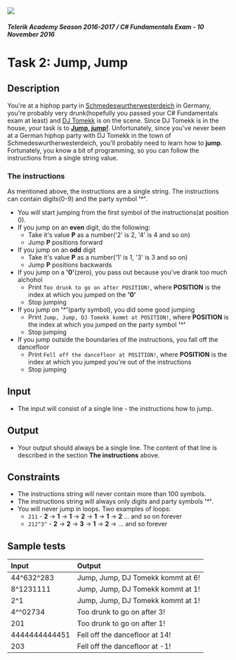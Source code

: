 <img src="https://raw.githubusercontent.com/TelerikAcademy/Common/master/logos/telerik-header-logo.png"/>

#### _Telerik Academy Season 2016-2017 / C# Fundamentals Exam - 10 November 2016_
# Task 2: Jump, Jump

## Description
You're at a hiphop party in [Schmedeswurtherwesterdeich](https://de.wikipedia.org/wiki/Schmedeswurth) in Germany, 
you're probably very drunk(hopefully you passed your C# Fundamentals exam at least) and [DJ Tomekk](https://en.wikipedia.org/wiki/DJ_Tomekk) is on the scene. 
Since DJ Tomekk is in the house, your task is to **[Jump, jump!](https://www.youtube.com/watch?v=kI6dGJt-fNg)**. 
Unfortunately, since you've never been at a German hiphop party with DJ Tomekk in the town of Schmedeswurtherwesterdeich, you'll probably need to learn how to **jump**. Fortunately, you know a bit of programming,
so you can follow the instructions from a single string value.

### The instructions
As mentioned above, the instructions are a single string. The instructions can contain digits(0-9) and the party symbol **'^'**.
- You will start jumping from the first symbol of the instructions(at position 0).
- If you jump on an **even** digit, do the following:
    - Take it's value **P** as a number('2' is 2, '4' is 4 and so on)
    - Jump **P** positions forward
- If you jump on an **odd** digit
    - Take it's value **P** as a number('1' is 1, '3' is 3 and so on)
    - Jump **P** positions backwards
- If you jump on a **'0'**(zero), you pass out because you've drank too much alchohol
    - Print `Too drunk to go on after POSITION!`, where **POSITION** is the index at which you jumped on the **'0'**
    - Stop jumping
- If you jump on **'^'**(party symbol), you did some good jumping
    - Print `Jump, Jump, DJ Tomekk kommt at POSITION!`, where **POSITION** is the index at which you jumped on the party symbol **'^'**
    - Stop jumping
- If you jump outside the boundaries of the instructions, you fall off the dancefloor
    - Print `Fell off the dancefloor at POSITION!`, where **POSITION** is the index at which you jumped you're out of the instructions
    - Stop jumping

## Input
- The input will consist of a single line - the instructions how to jump.

## Output
- Your output should always be a single line. The content of that line is described in the section **The instructions** above.

## Constraints
- The instructions string will never contain more than 100 symbols.
- The instructions string will always only digits and party symbols **'^'**.
- You will never jump in loops. Two examples of loops:
    - `211` - **2** -> **1** -> **1** -> **2** -> **1** -> **1** -> **2** ... and so on forever
    - `212^3^` - **2** -> **2** -> **3** -> **1** -> **2** -> ... and so forever

## Sample tests
| Input         | Output                                   |
|:--------------|:-----------------------------------------|
| 44^632^283    | Jump, Jump, DJ Tomekk kommt at 6!        |
| 8^1231111     | Jump, Jump, DJ Tomekk kommt at 1!        |
| 2^1           | Jump, Jump, DJ Tomekk kommt at 1!        |
| 4^^02734      | Too drunk to go on after 3!              |
| 201           | Too drunk to go on after 1!              |
| 4444444444451 | Fell off the dancefloor at 14!           |
| 203           | Fell off the dancefloor at -1!           |